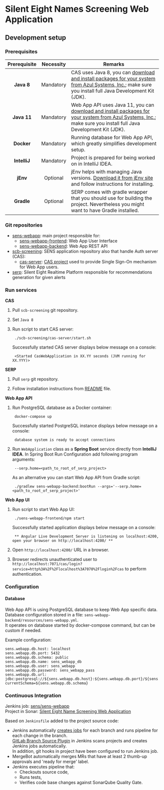 # Silent Eight Names Screening Web Application

## Development setup

### Prerequisites

|Prerequisite|Necessity|Remarks|
|:-----------:|:-------:|-------|
|**Java 8**  |Mandatory| CAS uses Java 8, you can  [download and install packages for your system from Azul Systems, Inc.](https://www.azul.com/downloads/zulu-community/?&version=java-8-lts); make sure you install full Java Development Kit (JDK). |
|**Java 11** |Mandatory| Web App API uses Java 11, you can  [download and install packages for your system from Azul Systems, Inc.](https://www.azul.com/downloads/zulu-community/?&version=java-11-lts); make sure you install full Java Development Kit (JDK). |
|**Docker**  |Mandatory| Running database for Web App API, which greatly simplifies development setup. |
|**IntelliJ**|Mandatory| Project is prepared for being worked on in IntelliJ IDEA. |
|**jEnv**    |Optional | jEnv helps with managing Java versions. [Download it from jEnv site](https://www.jenv.be/) and follow instructions for installing.|   
|**Gradle**  |Optional | SERP comes with gradle wrapper that you should use for building the project. Nevertheless you might want to have Gradle installed.|


### Git repositories

* [sens-webapp](https://gitlab.silenteight.com/sens/sens-webapp): main project responsible for:
  * [sens-webapp-frontend](https://gitlab.silenteight.com/sens/sens-webapp/tree/master/sens-webapp-frontend): Web App User Interface
  * [sens-webapp-backend](https://gitlab.silenteight.com/sens/sens-webapp/tree/master/sens-webapp-backend): Web App REST API 
* [scb-screening](https://gitlab.silenteight.com/scb/scb-screening): SENS application repository also that handle Auth server (CAS):
  * [cas-server](https://gitlab.silenteight.com/scb/scb-screening/tree/master/cas-server): [CAS project](https://apereo.github.io/cas/6.1.x/index.html) used to provide Single Sign-On mechanism for Web App users. 
* [serp](https://gitlab.silenteight.com/sens/serp): Silent Eight Realtime Platform responsible for recommendations generation for given alerts

### Run services

**CAS**

1. Pull `scb-screening` git repository.   
2. Set `Java 8`
3. Run script to start CAS server:

        ./scb-screening/cas-server/start.sh

    Successfully started CAS server displays below message on a console:
    
        <Started CasWebApplication in XX.YY seconds (JVM running for XX.YYY)>

**SERP**

1. Pull `serp` git repository.

2. Follow installation instructions from [README](https://gitlab.silenteight.com/sens/serp/blob/master/README.md) file.

**Web App API**

1. Run PostgreSQL database as a Docker container:

        docker-compose up

    Successfully started PostgreSQL instance displays below message on a console:

        database system is ready to accept connections
    
2. Run `WebApplication` class as a **Spring Boot** service directly from **IntelliJ IDEA**.
In Spring Boot Run Configuration add following program arguments:

        --serp.home=<path_to_root_of_serp_project>
   
   As an alternative you can start Web App API from Gradle script:
   
        ./gradlew sens-webapp-backend:bootRun --args='--serp.home=<path_to_root_of_serp_project>'
    
**Web App UI**

1. Run script to start Web App UI:

        ./sens-webapp-frontend/npm start

   Successfully started application displays below message on a console:
   
        ** Angular Live Development Server is listening on localhost:4200, open your browser on http://localhost:4200/ **

2. Open `http://localhost:4200/` URL in a browser.  

3. Browser redirects unauthenticated user to `http://localhost:7071/cas/login?service=http%3A%2F%2Flocalhost%3A7070%2Flogin%2Fcas` to perform authentication.

### Configuration

#### Database

Web App API is using PostgreSQL database to keep Web App specific data.  
Database configuration stored in a file: `sens-webapp-backend/resources/sens-webapp.yml`.  
It operates on database started by docker-compose command, but can be custom if needed.

Example configuration:

    sens.webapp.db.host: localhost
    sens.webapp.db.port: 5432
    sens.webapp.db.schema: public
    sens.webapp.db.name: sens_webapp_db
    sens.webapp.db.user: sens_webapp
    sens.webapp.db.password: sens_webapp_pass
    sens.webapp.db.url: jdbc:postgresql://${sens.webapp.db.host}:${sens.webapp.db.port}/${sens.webapp.db.name}?currentSchema=${sens.webapp.db.schema}

### Continuous Integration

Jenkins job: [sens/sens-webapp](https://jenkins.silenteight.com/job/sens/job/sens%252Fsens-webapp/)  
Project in Sonar: [Silent Eight Name Screening Web Application](https://sonar.silenteight.com/dashboard?id=com.silenteight.sens.webapp%3Awebapp)

Based on `Jenkinsfile` added to the project source code:
* Jenkins automatically [creates jobs](https://jenkins.silenteight.com/view/Current/job/sens/job/sens%252Fsens-webapp/) for each branch and runs pipeline for each change in the branch.  
[GitLab Branch Source Plugin](https://jenkins.io/blog/2019/08/23/introducing-gitlab-branch-source-plugin/) in Jenkins scans projects and creates Jenkins jobs automatically.   
In addition, git hooks in project have been configured to run Jenkins job.
* MergeBot automatically merges MRs that have at least 2 thumb-up approvals and 'ready for merge' label.   
* Jenkins executes pipeline that:
  * Checkouts source code,
  * Runs tests,
  * Verifies code base changes against SonarQube Quality Gate.
